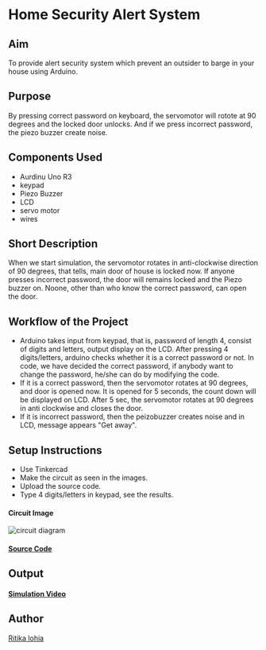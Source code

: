 # Home Security Alert System
## Aim
To provide alert security system which prevent an outsider to barge in your house using Arduino.
## Purpose
By pressing correct password on keyboard, the servomotor will rotote at 90 degrees and the locked door unlocks. And if we press incorrect password, the piezo buzzer create noise.
## Components Used
- Aurdinu Uno R3
- keypad
- Piezo Buzzer
- LCD
- servo motor 
- wires

## Short Description 
When we start simulation, the servomotor rotates in anti-clockwise direction of 90 degrees, that tells, main door of house is locked now. If anyone presses incorrect password, the door will remains locked and the Piezo buzzer on.
Noone, other than who know the correct password, can open the door.

## Workflow of the Project
- Arduino takes input from keypad, that is, password of length 4, consist of digits and letters, output display on the LCD. After pressing 4 digits/letters, arduino checks whether it is a correct password or not. In code, we have decided the correct password, if anybody want to change the password, he/she can do by modifying the code.
- If it is a correct password, then the servomotor rotates at 90 degrees, and door is opened now. It is opened for 5 seconds, the count down will be displayed on LCD. After 5 sec, the servomotor rotates at 90 degrees in anti clockwise
and closes the door. 
- If it is incorrect password, then the peizobuzzer creates noise and in LCD, message appears "Get away".

## Setup Instructions
- Use Tinkercad
- Make the circuit as seen in the images.
- Upload the source code.
- Type 4 digits/letters in keypad, see the results.
#### Circuit Image
![circuit diagram](https://github.com/ritikalohia/IoT-Spot/blob/main/Minor%20Scripts/Arduino/home%20security%20alert%20system/Images/circuit_diagram.png)
#### [Source Code](https://github.com/ritikalohia/IoT-Spot/blob/main/Minor%20Scripts/Arduino/home%20security%20alert%20system/code.ino)

## Output
#### [Simulation Video](https://github.com/ritikalohia/IoT-Spot/blob/main/Minor%20Scripts/Arduino/home%20security%20alert%20system/Images/simulation-video.mp4)
## Author
[Ritika lohia](github.com/ritikalohia)
